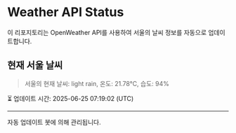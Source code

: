 
# Weather API Status

이 리포지토리는 OpenWeather API를 사용하여 서울의 날씨 정보를 자동으로 업데이트합니다.

## 현재 서울 날씨
> 서울의 현재 날씨: light rain, 온도: 21.78°C, 습도: 94%

⏳ 업데이트 시간: 2025-06-25 07:19:02 (UTC)

---
자동 업데이트 봇에 의해 관리됩니다.
